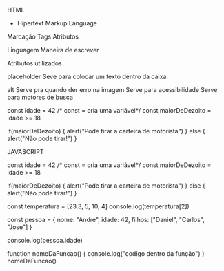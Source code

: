 HTML

- Hipertext Markup Language

Marcação
  Tags
  Atributos

Linguagem
  Maneira de escrever

Atributos utilizados

placeholder 
  Seve para colocar um texto dentro da caixa.

alt
  Serve pra quando der erro na imagem
  Serve para acessibilidade
  Serve para motores de busca

  const idade = 42                        /* const = cria uma variável*/
const maiorDeDezoito = idade >= 18

if(maiorDeDezoito) {
  alert("Pode tirar a carteira de motorista")
} else {
  alert("Não pode tirar!")
}


JAVASCRIPT

const idade = 42                        /* const = cria uma variável*/
const maiorDeDezoito = idade >= 18

if(maiorDeDezoito) {
  alert("Pode tirar a carteira de motorista")
} else {
  alert("Não pode tirar!")
}


const temperatura = [23.3, 5, 10, 4]
console.log(temperatura[2])


const pessoa = {
  nome: "Andre",
  idade: 42,
  filhos: ["Daniel", "Carlos", "Jose"]
}

console.log(pessoa.idade)


function nomeDaFuncao() {
  console.log("codigo dentro da função")
}
nomeDaFuncao()


  
